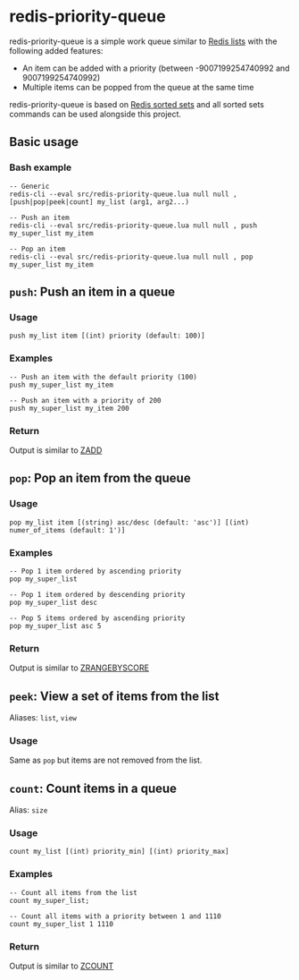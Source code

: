 # redis-priority-queue

redis-priority-queue is a simple work queue similar to [Redis lists](https://redis.io/commands#list) with the following added features:

 - An item can be added with a priority (between -9007199254740992 and 9007199254740992)
 - Multiple items can be popped from the queue at the same time

redis-priority-queue is based on [Redis sorted sets](https://redis.io/commands#sorted_set) and all sorted sets commands can be used alongside this project.

## Basic usage

### Bash example

```
-- Generic
redis-cli --eval src/redis-priority-queue.lua null null , [push|pop|peek|count] my_list (arg1, arg2...)

-- Push an item
redis-cli --eval src/redis-priority-queue.lua null null , push my_super_list my_item

-- Pop an item
redis-cli --eval src/redis-priority-queue.lua null null , pop my_super_list my_item
```

## `push`: Push an item in a queue

### Usage
`push my_list item [(int) priority (default: 100)]`

### Examples

```
-- Push an item with the default priority (100)
push my_super_list my_item

-- Push an item with a priority of 200
push my_super_list my_item 200
```

### Return

Output is similar to [ZADD](https://redis.io/commands/zadd)

## `pop`: Pop an item from the queue

### Usage
`pop my_list item [(string) asc/desc (default: 'asc')] [(int) numer_of_items (default: 1')]`

### Examples

```
-- Pop 1 item ordered by ascending priority
pop my_super_list

-- Pop 1 item ordered by descending priority
pop my_super_list desc

-- Pop 5 items ordered by ascending priority
pop my_super_list asc 5
```

### Return

Output is similar to [ZRANGEBYSCORE](https://redis.io/commands/zrangebyscore)

## `peek`: View a set of items from the list
Aliases: `list`, `view`

### Usage

Same as `pop` but items are not removed from the list.

## `count`: Count items in a queue

Alias: `size`

### Usage

`count my_list [(int) priority_min] [(int) priority_max]`

### Examples

```
-- Count all items from the list
count my_super_list;

-- Count all items with a priority between 1 and 1110
count my_super_list 1 1110
```

### Return

Output is similar to [ZCOUNT](https://redis.io/commands/zcount)
